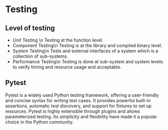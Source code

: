 # Testing 
## Level of testing
* Unit Testing \\n
  Testing at the function level. 
* Component Testing\n
  Testing is at the library and compiled binary level. 
* System Testing\n
  Tests and external interfaces of a system which is a collection of sub-systems.
* Performance Testing\n
  Testing is done at sub-system and system levels to verify timing and resource usage and acceptable.
## Pytest
Pytest is a widely used Python testing framework, offering a user-friendly and concise syntax for writing test cases. 
It provides powerful built-in assertions, automatic test discovery, and support for fixtures to set up resources. Pytest is highly extensible through plugins and allows parameterized testing. Its simplicity and flexibility have made it a popular choice in the Python community.

